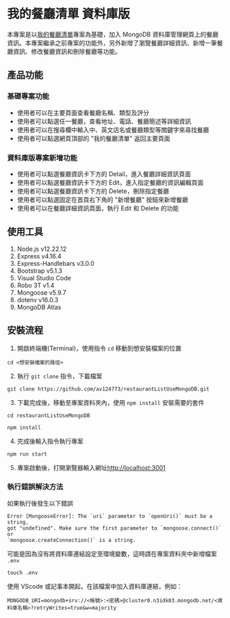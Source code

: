 # 我的餐廳清單 資料庫版
本專案是以[我的餐廳清單](https://github.com/av124773/restaurant_list)專案為基礎，加入 MongoDB 資料庫管理網頁上的餐廳資訊。本專案繼承之前專案的功能外，另外新增了瀏覽餐廳詳細資訊、新增一筆餐廳資訊、修改餐廳資訊和刪除餐廳等功能。

## 產品功能
### 基礎專案功能
- 使用者可以在主要頁面查看餐廳名稱、類型及評分
- 使用者可以點選任一餐廳，查看地址、電話、餐廳簡述等詳細資訊
- 使用者可以在搜尋欄中輸入中、英文店名或餐廳類型等關鍵字來尋找餐廳
- 使用者可以點選網頁頂部的 "我的餐廳清單" 返回主要頁面

### 資料庫版專案新增功能
- 使用者可以點選餐廳資訊卡下方的 Detail，進入餐廳詳細資訊頁面
- 使用者可以點選餐廳資訊卡下方的 Edit，進入指定餐廳的資訊編輯頁面
- 使用者可以點選餐廳資訊卡下方的 Delete，刪除指定餐廳
- 使用者可以點選固定在首頁右下角的 "新增餐廳" 按鈕來新增餐廳
- 使用者可以在餐廳詳細資訊頁面，執行 Edit 和 Delete 的功能

## 使用工具
1. Node.js v12.22.12
2. Express v4.16.4
3. Express-Handlebars v3.0.0
4. Bootstrap v5.1.3
5. Visual Studio Code
6. Robo 3T v1.4
7. Mongoose v5.9.7
8. dotenv v16.0.3
9. MongoDB Atlas

## 安裝流程
1. 開啟終端機(Terminal)，使用指令 `cd` 移動到想安裝檔案的位置
```
cd <想安裝檔案的路徑>
```
2. 執行 `git clone` 指令，下載檔案
```
git clone https://github.com/av124773/restaurantListUseMongoDB.git
```
3. 下載完成後，移動至專案資料夾內，使用 `npm install` 安裝需要的套件
```
cd restaurantListUseMongoDB

npm install
```
4. 完成後輸入指令執行專案
```
npm run start
```
5. 專案啟動後，打開瀏覽器輸入網址[http://localhost:3001](http://localhost:3001)
### 執行錯誤解決方法
如果執行後發生以下錯誤
```
Error [MongooseError]: The `uri` parameter to `openUri()` must be a string, 
got "undefined". Make sure the first parameter to `mongoose.connect()` or 
`mongoose.createConnection()` is a string.

```
可能是因為沒有將資料庫連結設定至環境變數，這時請在專案資料夾中新增檔案 `.env`
```
touch .env
```
使用 VScode 或記事本開起，在該檔案中加入資料庫連結，例如：
```
MONGODB_URI=mongodb+srv://<帳號>:<密碼>@cluster0.n3idk03.mongodb.net/<資料庫名稱>?retryWrites=true&w=majority
```

